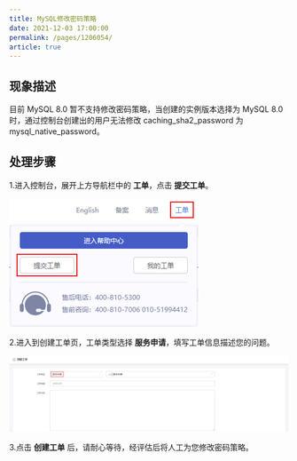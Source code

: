 ```yaml
---
title: MySQL修改密码策略
date: 2021-12-03 17:00:00
permalink: /pages/1206054/
article: true
---
```



## 现象描述

目前 MySQL 8.0 暂不支持修改密码策略，当创建的实例版本选择为 MySQL 8.0 时，通过控制台创建出的用户无法修改 caching_sha2_password 为 mysql_native_password。

## 处理步骤

1.进入控制台，展开上方导航栏中的 **工单**，点击 **提交工单**。

![job_console](./../pic/job_console.png)

2.进入到创建工单页，工单类型选择 **服务申请**，填写工单信息描述您的问题。

![job_add](./../pic/job_add.png)

3.点击 **创建工单** 后，请耐心等待，经评估后将人工为您修改密码策略。
